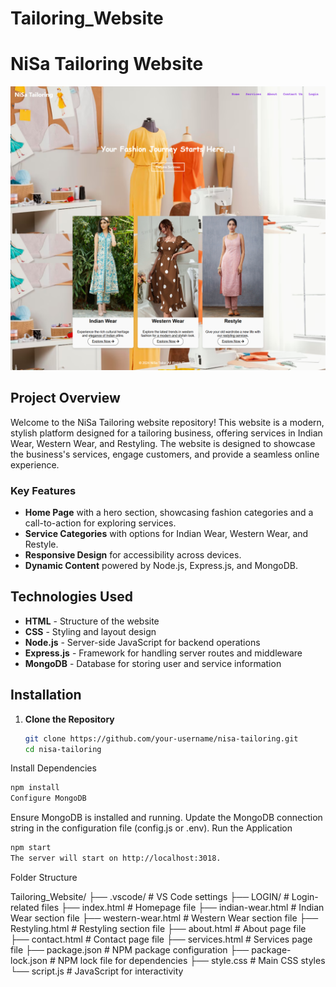 # Tailoring_Website
 
# NiSa Tailoring Website

![Website Screenshot](Homepage.png)

## Project Overview

Welcome to the NiSa Tailoring website repository! This website is a modern, stylish platform designed for a tailoring business, offering services in Indian Wear, Western Wear, and Restyling. The website is designed to showcase the business's services, engage customers, and provide a seamless online experience.

### Key Features
- **Home Page** with a hero section, showcasing fashion categories and a call-to-action for exploring services.
- **Service Categories** with options for Indian Wear, Western Wear, and Restyle.
- **Responsive Design** for accessibility across devices.
- **Dynamic Content** powered by Node.js, Express.js, and MongoDB.

## Technologies Used

- **HTML** - Structure of the website
- **CSS** - Styling and layout design
- **Node.js** - Server-side JavaScript for backend operations
- **Express.js** - Framework for handling server routes and middleware
- **MongoDB** - Database for storing user and service information

## Installation

1. **Clone the Repository**
   ```bash
   git clone https://github.com/your-username/nisa-tailoring.git
   cd nisa-tailoring

Install Dependencies

```bash
npm install
Configure MongoDB

```
Ensure MongoDB is installed and running.
Update the MongoDB connection string in the configuration file (config.js or .env).
Run the Application

```bash
npm start
The server will start on http://localhost:3018.

```
Folder Structure

Tailoring_Website/
├── .vscode/                # VS Code settings
├── LOGIN/                  # Login-related files
├── index.html              # Homepage file
├── indian-wear.html        # Indian Wear section file
├── western-wear.html       # Western Wear section file
├── Restyling.html          # Restyling section file
├── about.html              # About page file
├── contact.html            # Contact page file
├── services.html           # Services page file
├── package.json            # NPM package configuration
├── package-lock.json       # NPM lock file for dependencies
├── style.css               # Main CSS styles
└── script.js               # JavaScript for interactivity


